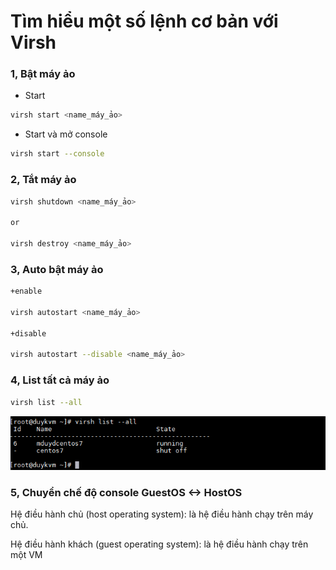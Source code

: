 # Tìm hiểu một số lệnh cơ bản với Virsh

### 1, Bật máy ảo

+ Start 

```sh
virsh start <name_máy_ảo>
```

+ Start và mở console

```sh
virsh start --console
```

### 2, Tắt máy ảo

```sh
virsh shutdown <name_máy_ảo>

or

virsh destroy <name_máy_ảo>
```

### 3, Auto bật máy ảo

```sh
+enable

virsh autostart <name_máy_ảo>

+disable

virsh autostart --disable <name_máy_ảo>
```
### 4, List tất cả máy ảo

```sh
virsh list --all
```
![](images/virshcommand/Screenshot_31.png)

### 5, 	Chuyển chế độ console GuestOS <-> HostOS

Hệ điều hành chủ (host operating system): là hệ điều hành chạy trên máy chủ.

Hệ điều hành khách (guest operating system): là hệ điều hành chạy trên một VM


